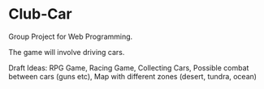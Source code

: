 # Club-Car
Group Project for Web Programming.

The game will involve driving cars.

Draft Ideas: RPG Game,
             Racing Game,
             Collecting Cars,
             Possible combat between cars (guns etc),
             Map with different zones (desert, tundra, ocean)
             